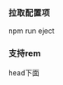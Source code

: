### 拉取配置项
npm run eject

### 支持rem

head下面
    <script>
      (function (doc, win) {
          var docEl = doc.documentElement,
                  resizeEvt = 'orientationchange' in window ? 'orientationchange' : 'resize',
                  recalc = function () {
                      var clientWidth = docEl.clientWidth;
                      if (!clientWidth) return;
                      if(clientWidth>=750){
                          docEl.style.fontSize = '100px';
                      }else{
                          docEl.style.fontSize = 100 * (clientWidth / 750) + 'px';
                      }
                  };

          if (!doc.addEventListener) return;
          win.addEventListener(resizeEvt, recalc, false);
          doc.addEventListener('DOMContentLoaded', recalc, false);
      })(document, window);
    </script>